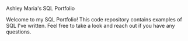 Ashley Maria's SQL Portfolio

Welcome to my SQL Portfolio! This code repository contains examples of SQL I've written. Feel free to take a look and reach out if you have any questions.
